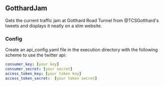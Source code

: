 ## GotthardJam

Gets the current traffic jam at Gotthard Road Tunnel from @TCSGotthard's tweets and displays it neatly on a slim website.

### Config
Create an api_config.yaml file in the execution directory with the following scheme to use the twitter api:

```yaml
consumer_key: [your key]
consumer_secret: [your secret]
access_token_key: [your token key]
access_token_secret:  [your token secret]
```
